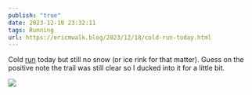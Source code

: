 ```yaml
---
publish: "true"
date: 2023-12-18 23:32:11
tags: Running
url: https://ericmwalk.blog/2023/12/18/cold-run-today.html
---
```


Cold [run](https://strava.com/activities/10400990697) today but still no snow (or ice rink for that matter). Guess on the positive note the trail was still clear so I ducked into it for a little bit.



![](https://ericmwalk.blog/uploads/2023/bdcbc15d61.jpg)